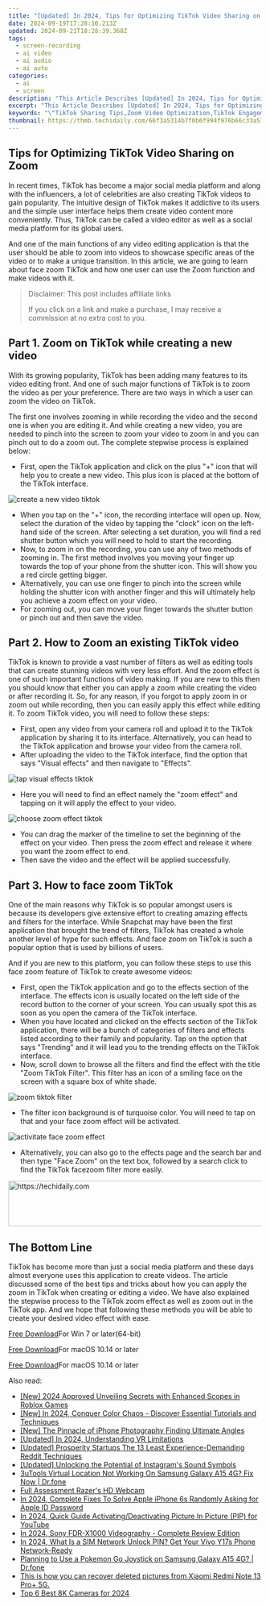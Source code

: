 ```yaml
---
title: "[Updated] In 2024, Tips for Optimizing TikTok Video Sharing on Zoom"
date: 2024-09-19T17:28:10.213Z
updated: 2024-09-21T18:28:39.368Z
tags: 
  - screen-recording
  - ai video
  - ai audio
  - ai auto
categories: 
  - ai
  - screen
description: "This Article Describes [Updated] In 2024, Tips for Optimizing TikTok Video Sharing on Zoom"
excerpt: "This Article Describes [Updated] In 2024, Tips for Optimizing TikTok Video Sharing on Zoom"
keywords: "\"TikTok Sharing Tips,Zoom Video Optimization,TikTok Engagement Tactics,Maximize TikTok Reach,Zoom-Compatible Videos,Video Sharing Strategies (TikTok + Zoom),Enhancing TikTok Visibility\""
thumbnail: https://thmb.techidaily.com/66f3a5314b7f0b6f994f976b66c33a57ff0466854aa08d5996bdfaffcb47f66d.jpg
---
```


## Tips for Optimizing TikTok Video Sharing on Zoom

In recent times, TikTok has become a major social media platform and along with the influencers, a lot of celebrities are also creating TikTok videos to gain popularity. The intuitive design of TikTok makes it addictive to its users and the simple user interface helps them create video content more conveniently. Thus, TikTok can be called a video editor as well as a social media platform for its global users.

And one of the main functions of any video editing application is that the user should be able to zoom into videos to showcase specific areas of the video or to make a unique transition. In this article, we are going to learn about face zoom TikTok and how one user can use the Zoom function and make videos with it.

>  Disclaimer: This post includes affiliate links
>
>  If you click on a link and make a purchase, I may receive a commission at no extra cost to you.
>

## Part 1\. Zoom on TikTok while creating a new video

With its growing popularity, TikTok has been adding many features to its video editing front. And one of such major functions of TikTok is to zoom the video as per your preference. There are two ways in which a user can zoom the video on TikTok.

The first one involves zooming in while recording the video and the second one is when you are editing it. And while creating a new video, you are needed to pinch into the screen to zoom your video to zoom in and you can pinch out to do a zoom out. The complete stepwise process is explained below:

* First, open the TikTok application and click on the plus "+" icon that will help you to create a new video. This plus icon is placed at the bottom of the TikTok interface.

![create a new video tiktok](https://images.wondershare.com/filmora/article-images/2022/07/create-a-new-video-tiktok.jpg)

* When you tap on the "+" icon, the recording interface will open up. Now, select the duration of the video by tapping the "clock" icon on the left-hand side of the screen. After selecting a set duration, you will find a red shutter button which you will need to hold to start the recording.
* Now, to zoom in on the recording, you can use any of two methods of zooming in. The first method involves you moving your finger up towards the top of your phone from the shutter icon. This will show you a red circle getting bigger.
* Alternatively, you can use one finger to pinch into the screen while holding the shutter icon with another finger and this will ultimately help you achieve a zoom effect on your video.
* For zooming out, you can move your finger towards the shutter button or pinch out and then save the video.

## Part 2\. How to Zoom an existing TikTok video

TikTok is known to provide a vast number of filters as well as editing tools that can create stunning videos with very less effort. And the zoom effect is one of such important functions of video making. If you are new to this then you should know that either you can apply a zoom while creating the video or after recording it. So, for any reason, if you forgot to apply zoom in or zoom out while recording, then you can easily apply this effect while editing it. To zoom TikTok video, you will need to follow these steps:

* First, open any video from your camera roll and upload it to the TikTok application by sharing it to its interface. Alternatively, you can head to the TikTok application and browse your video from the camera roll.
* After uploading the video to the TikTok interface, find the option that says "Visual effects" and then navigate to "Effects".

![tap visual effects tiktok](https://images.wondershare.com/filmora/article-images/2022/07/tap-visual-effects-tiktok.jpg)

* Here you will need to find an effect namely the "zoom effect" and tapping on it will apply the effect to your video.

![choose zoom effect tiktok](https://images.wondershare.com/filmora/article-images/2022/07/choose-zoom-effect-tiktok.jpg)

* You can drag the marker of the timeline to set the beginning of the effect on your video. Then press the zoom effect and release it where you want the zoom effect to end.
* Then save the video and the effect will be applied successfully.

## Part 3\. How to face zoom TikTok

One of the main reasons why TikTok is so popular amongst users is because its developers give extensive effort to creating amazing effects and filters for the interface. While Snapchat may have been the first application that brought the trend of filters, TikTok has created a whole another level of hype for such effects. And face zoom on TikTok is such a popular option that is used by billions of users.

And if you are new to this platform, you can follow these steps to use this face zoom feature of TikTok to create awesome videos:

* First, open the TikTok application and go to the effects section of the interface. The effects icon is usually located on the left side of the record button to the corner of your screen. You can usually spot this as soon as you open the camera of the TikTok interface.
* When you have located and clicked on the effects section of the TikTok application, there will be a bunch of categories of filters and effects listed according to their family and popularity. Tap on the option that says "Trending" and it will lead you to the trending effects on the TikTok interface.
* Now, scroll down to browse all the filters and find the effect with the title "Zoom TikTok Filter". This filter has an icon of a smiling face on the screen with a square box of white shade.

![zoom tiktok filter](https://images.wondershare.com/filmora/article-images/2022/07/zoom-tiktok-filter.jpg)

* The filter icon background is of turquoise color. You will need to tap on that and your face zoom effect will be activated.

![activitate face zoom effect](https://images.wondershare.com/filmora/article-images/2022/07/activitate-face-zoom-effect.jpg)

* Alternatively, you can also go to the effects page and the search bar and then type "Face Zoom" on the text box, followed by a search click to find the TikTok facezoom filter more easily.

<!-- affiliate ads begin -->
<a href="https://aligracehair.sjv.io/c/5597632/1959712/19272" target="_top" id="1959712">
  <img src="//a.impactradius-go.com/display-ad/19272-1959712" border="0" alt="https://techidaily.com" width="728" height="90"/>
</a>
<img height="0" width="0" src="https://aligracehair.sjv.io/i/5597632/1959712/19272" style="position:absolute;visibility:hidden;" border="0" />
<!-- affiliate ads end -->

## The Bottom Line

TikTok has become more than just a social media platform and these days almost everyone uses this application to create videos. The article discussed some of the best tips and tricks about how you can apply the zoom in TikTok when creating or editing a video. We have also explained the stepwise process to the TikTok zoom effect as well as zoom out in the TikTok app. And we hope that following these methods you will be able to create your desired video effect with ease.

[Free Download](https://tools.techidaily.com/wondershare/filmora/download/)For Win 7 or later(64-bit)

[Free Download](https://tools.techidaily.com/wondershare/filmora/download/)For macOS 10.14 or later

[Free Download](https://tools.techidaily.com/wondershare/filmora/download/)For macOS 10.14 or later

<ins class="adsbygoogle"
     style="display:block"
     data-ad-format="autorelaxed"
     data-ad-client="ca-pub-7571918770474297"
     data-ad-slot="1223367746"></ins>

<ins class="adsbygoogle"
     style="display:block"
     data-ad-format="autorelaxed"
     data-ad-client="ca-pub-7571918770474297"
     data-ad-slot="1223367746"></ins>



<ins class="adsbygoogle"
     style="display:block"
     data-ad-client="ca-pub-7571918770474297"
     data-ad-slot="8358498916"
     data-ad-format="auto"
     data-full-width-responsive="true"></ins>


<span class="atpl-alsoreadstyle">Also read:</span>
<div><ul>
<li><a href="https://fox-cloud.techidaily.com/new-2024-approved-unveiling-secrets-with-enhanced-scopes-in-roblox-games/"><u>[New] 2024 Approved Unveiling Secrets with Enhanced Scopes in Roblox Games</u></a></li>
<li><a href="https://fox-cloud.techidaily.com/new-in-2024-conquer-color-chaos-discover-essential-tutorials-and-techniques/"><u>[New] In 2024, Conquer Color Chaos - Discover Essential Tutorials and Techniques</u></a></li>
<li><a href="https://fox-cloud.techidaily.com/new-the-pinnacle-of-iphone-photography-finding-ultimate-angles/"><u>[New] The Pinnacle of iPhone Photography Finding Ultimate Angles</u></a></li>
<li><a href="https://fox-direct.techidaily.com/updated-in-2024-understanding-vr-limitations/"><u>[Updated] In 2024, Understanding VR Limitations</u></a></li>
<li><a href="https://fox-cloud.techidaily.com/updated-prosperity-startups-the-13-least-experience-demanding-reddit-techniques/"><u>[Updated] Prosperity Startups The 13 Least Experience-Demanding Reddit Techniques</u></a></li>
<li><a href="https://instagram-clips.techidaily.com/updated-unlocking-the-potential-of-instagrams-sound-symbols/"><u>[Updated] Unlocking the Potential of Instagram's Sound Symbols</u></a></li>
<li><a href="https://location-fake.techidaily.com/3utools-virtual-location-not-working-on-samsung-galaxy-a15-4g-fix-now-drfone-by-drfone-virtual-android/"><u>3uTools Virtual Location Not Working On Samsung Galaxy A15 4G? Fix Now | Dr.fone</u></a></li>
<li><a href="https://screen-sharing-recording.techidaily.com/full-assessment-razers-hd-webcam/"><u>Full Assessment Razer's HD Webcam</u></a></li>
<li><a href="https://ios-unlock.techidaily.com/in-2024-complete-fixes-to-solve-apple-iphone-6s-randomly-asking-for-apple-id-password-by-drfone-ios/"><u>In 2024, Complete Fixes To Solve Apple iPhone 6s Randomly Asking for Apple ID Password</u></a></li>
<li><a href="https://fox-cloud.techidaily.com/in-2024-quick-guide-activatingdeactivating-picture-in-picture-pip-for-youtube/"><u>In 2024, Quick Guide Activating/Deactivating Picture In Picture (PIP) for YouTube</u></a></li>
<li><a href="https://fox-cloud.techidaily.com/in-2024-sony-fdr-x1000-videography-complete-review-edition/"><u>In 2024, Sony FDR-X1000 Videography - Complete Review Edition</u></a></li>
<li><a href="https://sim-unlock.techidaily.com/in-2024-what-is-a-sim-network-unlock-pin-get-your-vivo-y17s-phone-network-ready-by-drfone-android/"><u>In 2024, What Is a SIM Network Unlock PIN? Get Your Vivo Y17s Phone Network-Ready</u></a></li>
<li><a href="https://change-location.techidaily.com/planning-to-use-a-pokemon-go-joystick-on-samsung-galaxy-a15-4g-drfone-by-drfone-virtual-android/"><u>Planning to Use a Pokemon Go Joystick on Samsung Galaxy A15 4G? | Dr.fone</u></a></li>
<li><a href="https://techidaily.com/this-is-how-you-can-recover-deleted-pictures-from-xiaomi-redmi-note-13-proplus-5g-by-fonelab-android-recover-pictures/"><u>This is how you can recover deleted pictures from Xiaomi Redmi Note 13 Pro+ 5G.</u></a></li>
<li><a href="https://fox-cloud.techidaily.com/top-6-best-8k-cameras-for-2024/"><u>Top 6 Best 8K Cameras for 2024</u></a></li>
</ul></div>


